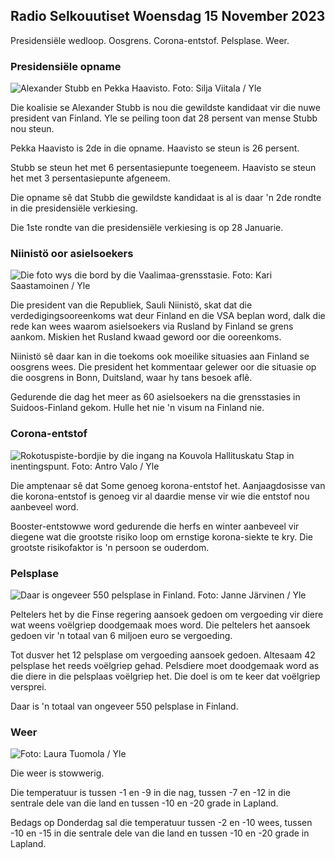 ## Radio Selkouutiset Woensdag 15 November 2023

Presidensiële wedloop. Oosgrens. Corona-entstof. Pelsplase. Weer.

### Presidensiële opname

![Alexander Stubb en Pekka Haavisto. Foto: Silja Viitala / Yle](https://images.cdn.yle.fi/image/upload/c_crop,h_3188,w_5668,x_0,y_327/ar_1.7777777777777777,c_fill,g_gesigte,h_12_0,0d_1270,h_1270,wdq_auto:eco/f_auto/fl_lossy/v1698912813/39-11947566543595173663)

Die koalisie se Alexander Stubb is nou die gewildste kandidaat vir die nuwe president van Finland. Yle se peiling toon dat 28 persent van mense Stubb nou steun.

Pekka Haavisto is 2de in die opname. Haavisto se steun is 26 persent.

Stubb se steun het met 6 persentasiepunte toegeneem. Haavisto se steun het met 3 persentasiepunte afgeneem.

Die opname sê dat Stubb die gewildste kandidaat is al is daar 'n 2de rondte in die presidensiële verkiesing.

Die 1ste rondte van die presidensiële verkiesing is op 28 Januarie.

### Niinistö oor asielsoekers

![Die foto wys die bord by die Vaalimaa-grensstasie. Foto: Kari Saastamoinen / Yle](https://images.cdn.yle.fi/image/upload/c_crop,h_2908,w_5178,x_0,y_0/ar_1.7777777777777777,c_fill,g_faces,h_675,w.pr.q_auto:eco/f_auto/fl_lossy/v1699908638/39-120003165528559efc2b)

Die president van die Republiek, Sauli Niinistö, skat dat die verdedigingsooreenkoms wat deur Finland en die VSA beplan word, dalk die rede kan wees waarom asielsoekers via Rusland by Finland se grens aankom. Miskien het Rusland kwaad geword oor die ooreenkoms.

Niinistö sê daar kan in die toekoms ook moeilike situasies aan Finland se oosgrens wees. Die president het kommentaar gelewer oor die situasie op die oosgrens in Bonn, Duitsland, waar hy tans besoek aflê.

Gedurende die dag het meer as 60 asielsoekers na die grensstasies in Suidoos-Finland gekom. Hulle het nie 'n visum na Finland nie.

### Corona-entstof

![Rokotuspiste-bordjie by die ingang na Kouvola Hallituskatu Stap in inentingspunt. Foto: Antro Valo / Yle](https://images.cdn.yle.fi/image/upload/c_crop,h_3247,w_5773,x_0,y_601/ar_1.7777777777777777,c_fill,g_faces,h_6270,w_pr.q_auto:eco/f_auto/fl_lossy/v1699867130/39-11997076551e51acfff3)

Die amptenaar sê dat Some genoeg korona-entstof het. Aanjaagdosisse van die korona-entstof is genoeg vir al daardie mense vir wie die entstof nou aanbeveel word.

Booster-entstowwe word gedurende die herfs en winter aanbeveel vir diegene wat die grootste risiko loop om ernstige korona-siekte te kry. Die grootste risikofaktor is 'n persoon se ouderdom.

### Pelsplase

![Daar is ongeveer 550 pelsplase in Finland. Foto: Janne Järvinen / Yle](https://images.cdn.yle.fi/image/upload/c_crop,h_4597,w_8174,x_18,y_0/ar_1.7777777777777777,c_fill,g_faces,h_1270,0d_pr.q_auto:eco/f_auto/fl_lossy/v1696520468/39-1181997651ed401620a0)

Peltelers het by die Finse regering aansoek gedoen om vergoeding vir diere wat weens voëlgriep doodgemaak moes word. Die peltelers het aansoek gedoen vir 'n totaal van 6 miljoen euro se vergoeding.

Tot dusver het 12 pelsplase om vergoeding aansoek gedoen. Altesaam 42 pelsplase het reeds voëlgriep gehad. Pelsdiere moet doodgemaak word as die diere in die pelsplaas voëlgriep het. Die doel is om te keer dat voëlgriep versprei.

Daar is 'n totaal van ongeveer 550 pelsplase in Finland.

### Weer

![ Foto: Laura Tuomola / Yle](https://images.cdn.yle.fi/image/upload/c_crop,h_1080,w_1919,x_0,y_0/ar_1.7777777777777777,c_fill,g_faces,h_625,.rp0/q_auto:eco/f_auto/fl_lossy/v1700050702/39-12009776554b6f9117dc)

Die weer is stowwerig.

Die temperatuur is tussen -1 en -9 in die nag, tussen -7 en -12 in die sentrale dele van die land en tussen -10 en -20 grade in Lapland.

Bedags op Donderdag sal die temperatuur tussen -2 en -10 wees, tussen -10 en -15 in die sentrale dele van die land en tussen -10 en -20 grade in Lapland.